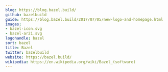 ```yaml
---
blog: https://blog.bazel.build/
github: bazelbuild
guide: https://blog.bazel.build/2017/07/05/new-logo-and-homepage.html
images:
- bazel-icon.svg
- bazel-ar21.svg
logohandle: bazel
sort: bazel
title: Bazel
twitter: bazelbuild
website: https://bazel.build/
wikipedia: https://en.wikipedia.org/wiki/Bazel_(software)
---
```

